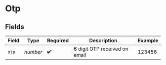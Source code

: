 # Otp


## Fields

| Field                         | Type                          | Required                      | Description                   | Example                       |
| ----------------------------- | ----------------------------- | ----------------------------- | ----------------------------- | ----------------------------- |
| `otp`                         | *number*                      | :heavy_check_mark:            | 6 digit OTP received on email | 123456                        |